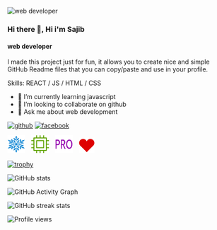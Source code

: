 ![web developer](https://scontent.fdac116-1.fna.fbcdn.net/v/t39.30808-6/s960x960/270099552_1095983287663650_8788550854694286353_n.jpg?_nc_cat=105&ccb=1-5&_nc_sid=e3f864&_nc_eui2=AeF-IKfWZlUl-f6f1uP7WfiMaPnt-fEHnIBo-e358QecgJjFOgUCmYS4-DzoAnZplqyKOZ3RbcgbHCVtN1emTpka&_nc_ohc=KDNEpMfPT2wAX-2glcL&_nc_ht=scontent.fdac116-1.fna&oh=00_AT90Chcx8pU_nd9SYFGv5Hb37uiZgpMnedk-kIHV8H6rBg&oe=61CE462C)

### Hi there 👋, Hi i'm Sajib
#### web developer

I made this project just for fun, it allows you to create nice and simple GitHub Readme files that you can copy/paste and use in your profile.

Skills: REACT / JS / HTML / CSS

- 🌱 I’m currently learning javascript 
- 👯 I’m looking to collaborate on github 
- 💬 Ask me about web development 


[<img src='https://cdn.jsdelivr.net/npm/simple-icons@3.0.1/icons/github.svg' alt='github' height='40'>](https://github.com/Mdsajib1)  [<img src='https://cdn.jsdelivr.net/npm/simple-icons@3.0.1/icons/facebook.svg' alt='facebook' height='40'>](https://www.facebook.com/Mdsajibhossen4)  

<a href='https://archiveprogram.github.com/'><img src='https://raw.githubusercontent.com/acervenky/animated-github-badges/master/assets/acbadge.gif' width='40' height='40'></a> <a href='https://docs.github.com/en/developers'><img src='https://raw.githubusercontent.com/acervenky/animated-github-badges/master/assets/devbadge.gif' width='40' height='40'></a> <a href='https://github.com/pricing'><img src='https://raw.githubusercontent.com/acervenky/animated-github-badges/master/assets/pro.gif' width='40' height='40'></a> <a href='https://docs.github.com/en/github/supporting-the-open-source-community-with-github-sponsors'><img src='https://raw.githubusercontent.com/acervenky/animated-github-badges/master/assets/sponsorbadge.gif' width='35' height='35'></a> 

[![trophy](https://github-profile-trophy.vercel.app/?username=Mdsajib1)](https://github.com/ryo-ma/github-profile-trophy)

![GitHub stats](https://github-readme-stats.vercel.app/api?username=Mdsajib1&show_icons=true)  

![GitHub Activity Graph](https://activity-graph.herokuapp.com/graph?username=Mdsajib1)  

![GitHub streak stats](https://github-readme-streak-stats.herokuapp.com/?user=Mdsajib1)  

![Profile views](https://gpvc.arturio.dev/Mdsajib1)  
